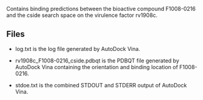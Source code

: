 Contains binding predictions between the bioactive compound F1008-0216 and the cside search space on the virulence factor rv1908c.

## Files

- log.txt is the log file generated by AutoDock Vina.

- rv1908c_F1008-0216_cside.pdbqt is the PDBQT file generated by AutoDock Vina containing the orientation and binding location of F1008-0216.

- stdoe.txt is the combined STDOUT and STDERR output of AutoDock Vina.

